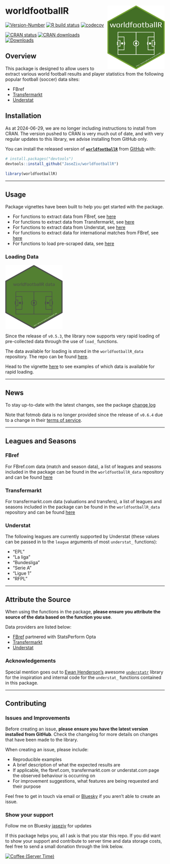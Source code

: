 
<!-- README.md is generated from README.Rmd. Please edit that file -->

# worldfootballR <img src="man/figures/logo.png" align="right" width="181" height="201"/>

<!-- badges: start -->

[![Version-Number](https://img.shields.io/github/r-package/v/JaseZiv/worldfootballR?label=worldfootballR%20(Dev))](https://github.com/JaseZiv/worldfootballR/)
[![R build
status](https://github.com/JaseZiv/worldfootballR/workflows/R-CMD-check/badge.svg)](https://github.com/JaseZiv/worldfootballR/actions)
[![codecov](https://codecov.io/gh/JaseZiv/worldfootballR/branch/main/graph/badge.svg?token=WGLU5J34VL)](https://app.codecov.io/gh/JaseZiv/worldfootballR)

[![CRAN
status](https://www.r-pkg.org/badges/version-last-release/worldfootballR?style=for-the-badge)](https://CRAN.R-project.org/package=worldfootballR)
[![CRAN
downloads](http://cranlogs.r-pkg.org/badges/grand-total/worldfootballR)](https://CRAN.R-project.org/package=worldfootballR)
[![Downloads](https://cranlogs.r-pkg.org/badges/worldfootballR)](https://cran.r-project.org/package=worldfootballR)
<!-- badges: end -->

## Overview

This package is designed to allow users to extract various world
football results and player statistics from the following popular
football (soccer) data sites:

- FBref
- [Transfermarkt](https://www.transfermarkt.com/)
- [Understat](https://understat.com/)

## Installation

As at 2024-06-29, we are no longer including instructions to install
from CRAN. The version pushed to CRAN is very much out of date, and with
very regular updates to this library, we advise installing from GitHub
only.

You can install the released version of
[**`worldfootballR`**](https://github.com/JaseZiv/worldfootballR/) from
[GitHub](https://github.com/JaseZiv/worldfootballR) with:

``` r
# install.packages("devtools")
devtools::install_github("JaseZiv/worldfootballR")
```

``` r
library(worldfootballR)
```

------------------------------------------------------------------------

## Usage

Package vignettes have been built to help you get started with the
package.

- For functions to extract data from FBref, see
  [here](https://jaseziv.github.io/worldfootballR/articles/extract-fbref-data.html)
- For functions to extract data from Transfermarkt, see
  [here](https://jaseziv.github.io/worldfootballR/articles/extract-transfermarkt-data.html)
- For functions to extract data from Understat, see
  [here](https://jaseziv.github.io/worldfootballR/articles/extract-understat-data.html)
- For functions to extract data for international matches from FBref,
  see
  [here](https://jaseziv.github.io/worldfootballR/articles/fbref-data-internationals.html)
- For functions to load pre-scraped data, see
  [here](https://jaseziv.github.io/worldfootballR/articles/load-scraped-data.html)

### Loading Data

<img src="https://github.com/JaseZiv/worldfootballR_data/blob/master/man/figures/logo.png" align="center" width="181" height="201"/>

Since the release of `v0.5.3`, the library now supports very rapid
loading of pre-collected data through the use of `load_` functions.

The data available for loading is stored in the `worldfootballR_data`
repository. The repo can be found
[here](https://github.com/JaseZiv/worldfootballR_data).

Head to the vignette
[here](https://jaseziv.github.io/worldfootballR/articles/load-scraped-data.html)
to see examples of which data is available for rapid loading.

------------------------------------------------------------------------

## News

To stay up-to-date with the latest changes, see the package [change
log](https://jaseziv.github.io/worldfootballR/news/index.html)

Note that fotmob data is no longer provided since the release of
`v0.6.4` due to a change in their [terms of
service](https://www.fotmob.com/tos.txt).

------------------------------------------------------------------------

## Leagues and Seasons

### FBref

For FBref.com data (match and season data), a list of leagues and
seasons included in the package can be found in the
`worldfootballR_data` repository and can be found
[here](https://github.com/JaseZiv/worldfootballR_data/blob/master/raw-data/all_leages_and_cups/all_competitions.csv)

### Transfermarkt

For transfermarkt.com data (valuations and transfers), a list of leagues
and seasons included in the package can be found in the
`worldfootballR_data` repository and can be found
[here](https://github.com/JaseZiv/worldfootballR_data/blob/master/raw-data/transfermarkt_leagues/main_comp_seasons.csv)

### Understat

The following leagues are currently supported by Understat (these values
can be passed in to the `league` arguments of most `understat_`
functions):

- “EPL”
- “La liga”
- “Bundesliga”
- “Serie A”
- “Ligue 1”
- “RFPL”

------------------------------------------------------------------------

## Attribute the Source

When using the functions in the package, **please ensure you attribute
the source of the data based on the function you use**.

Data providers are listed below:

- [FBref](https://fbref.com/en/) partnered with StatsPerform Opta
- [Transfermarkt](https://www.transfermarkt.com/)
- [Understat](https://understat.com/)

### Acknowledgements

Special mention goes out to [Ewan
Henderson’s](https://github.com/ewenme) awesome
[`understatr`](https://github.com/ewenme/understatr) library for the
inspiration and internal code for the `understat_` functions contained
in this package.

------------------------------------------------------------------------

## Contributing

### Issues and Improvements

Before creating an issue, **please ensure you have the latest version
installed from GitHub**. Check the changelog for more details on changes
that have been made to the library.

When creating an issue, please include:

- Reproducible examples
- A brief description of what the expected results are
- If applicable, the fbref.com, transfermarkt.com or understat.com page
  the observed behaviour is occurring on
- For improvement suggestions, what features are being requested and
  their purpose

Feel free to get in touch via email or
[Bluesky](https://bsky.app/profile/jaseziv.bsky.social) if you aren’t
able to create an issue.

### Show your support

Follow me on Bluesky
[jaseziv](https://bsky.app/profile/jaseziv.bsky.social) for updates

If this package helps you, all I ask is that you star this repo. If you
did want to show your support and contribute to server time and data
storage costs, feel free to send a small donation through the link
below.

<a href="https://www.buymeacoffee.com/jaseziv83A" target="_blank"><img src="https://cdn.buymeacoffee.com/buttons/default-orange.png" alt="Coffee (Server Time)" height="41" width="174"></a>
